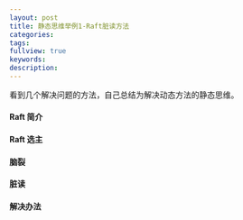 ```yaml
---
layout: post
title: 静态思维举例1-Raft脏读方法
categories:
tags:
fullview: true
keywords:
description:
---
```


看到几个解决问题的方法，自己总结为解决动态方法的静态思维。

#### Raft 简介

#### Raft 选主

#### 脑裂

#### 脏读

#### 解决办法
